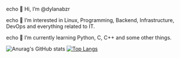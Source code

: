 echo 👋 Hi, I’m @dylanabzr

echo 👀 I’m interested in Linux, Programming, Backend, Infrastructure, DevOps and everything related to IT.

echo 🌱 I’m currently learning Python, C, C++ and some other things.

![Anurag's GitHub stats](https://github-readme-stats.vercel.app/api?username=dylanabzr&show_icons=true&theme=transparent)
[![Top Langs](https://github-readme-stats.vercel.app/api/top-langs/?username=dylanabzr&layout=compact)](https://github.com/anuraghazra/github-readme-stats)

